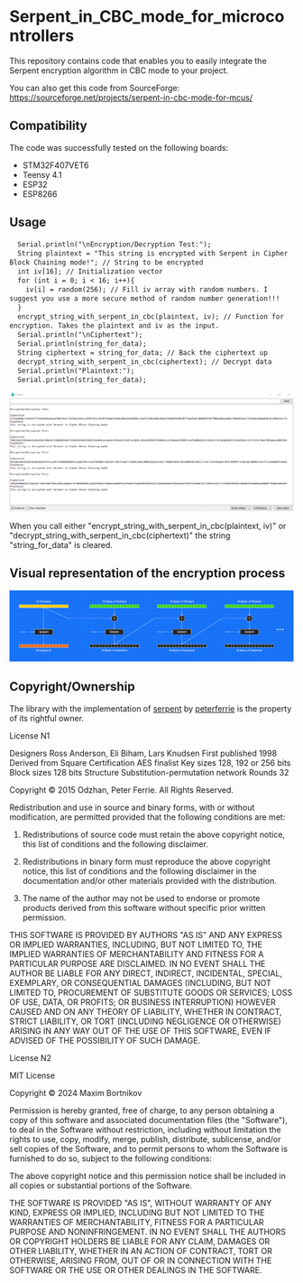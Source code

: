 # Serpent_in_CBC_mode_for_microcontrollers

This repository contains code that enables you to easily integrate the Serpent encryption algorithm in CBC mode to your project.

You can also get this code from SourceForge: https://sourceforge.net/projects/serpent-in-cbc-mode-for-mcus/


## Compatibility

The code was successfully tested on the following boards:
- STM32F407VET6
- Teensy 4.1
- ESP32
- ESP8266


## Usage


```
  Serial.println("\nEncryption/Decryption Test:");
  String plaintext = "This string is encrypted with Serpent in Cipher Block Chaining mode!"; // String to be encrypted
  int iv[16]; // Initialization vector
  for (int i = 0; i < 16; i++){
    iv[i] = random(256); // Fill iv array with random numbers. I suggest you use a more secure method of random number generation!!!
  }
  encrypt_string_with_serpent_in_cbc(plaintext, iv); // Function for encryption. Takes the plaintext and iv as the input.
  Serial.println("\nCiphertext");
  Serial.println(string_for_data);
  String ciphertext = string_for_data; // Back the ciphertext up
  decrypt_string_with_serpent_in_cbc(ciphertext); // Decrypt data
  Serial.println("Plaintext:");
  Serial.println(string_for_data);
```

![image text](https://github.com/Northstrix/Serpent_in_CBC_mode_for_microcontrollers/blob/master/Pictures/Encryption%20and%20Decryption%20test.png)

When you call either "encrypt_string_with_serpent_in_cbc(plaintext, iv)" or "decrypt_string_with_serpent_in_cbc(ciphertext)" the string "string_for_data" is cleared.

## Visual representation of the encryption process
![image text](https://github.com/Northstrix/Serpent_in_CBC_mode_for_microcontrollers/blob/master/Pictures/Serpent%20in%20CBC.png)

## Copyright/Ownership

The library with the implementation of [serpent](https://github.com/peterferrie/serpent) by [peterferrie](https://github.com/peterferrie) is the property of its rightful owner.

License N1

Designers         Ross Anderson, Eli Biham, Lars Knudsen
First published   1998
Derived from      Square
Certification     AES finalist
Key sizes         128, 192 or 256 bits
Block sizes       128 bits
Structure         Substitution-permutation network
Rounds            32


  Copyright © 2015 Odzhan, Peter Ferrie. All Rights Reserved.

  Redistribution and use in source and binary forms, with or without
  modification, are permitted provided that the following conditions are
  met:

  1. Redistributions of source code must retain the above copyright
  notice, this list of conditions and the following disclaimer.

  2. Redistributions in binary form must reproduce the above copyright
  notice, this list of conditions and the following disclaimer in the
  documentation and/or other materials provided with the distribution.

  3. The name of the author may not be used to endorse or promote products
  derived from this software without specific prior written permission.

  THIS SOFTWARE IS PROVIDED BY AUTHORS "AS IS" AND ANY EXPRESS OR
  IMPLIED WARRANTIES, INCLUDING, BUT NOT LIMITED TO, THE IMPLIED
  WARRANTIES OF MERCHANTABILITY AND FITNESS FOR A PARTICULAR PURPOSE ARE
  DISCLAIMED. IN NO EVENT SHALL THE AUTHOR BE LIABLE FOR ANY DIRECT,
  INDIRECT, INCIDENTAL, SPECIAL, EXEMPLARY, OR CONSEQUENTIAL DAMAGES
  (INCLUDING, BUT NOT LIMITED TO, PROCUREMENT OF SUBSTITUTE GOODS OR
  SERVICES; LOSS OF USE, DATA, OR PROFITS; OR BUSINESS INTERRUPTION)
  HOWEVER CAUSED AND ON ANY THEORY OF LIABILITY, WHETHER IN CONTRACT,
  STRICT LIABILITY, OR TORT (INCLUDING NEGLIGENCE OR OTHERWISE) ARISING IN
  ANY WAY OUT OF THE USE OF THIS SOFTWARE, EVEN IF ADVISED OF THE
  POSSIBILITY OF SUCH DAMAGE.

License N2

MIT License

Copyright © 2024 Maxim Bortnikov

Permission is hereby granted, free of charge, to any person obtaining a copy
of this software and associated documentation files (the "Software"), to deal
in the Software without restriction, including without limitation the rights
to use, copy, modify, merge, publish, distribute, sublicense, and/or sell
copies of the Software, and to permit persons to whom the Software is
furnished to do so, subject to the following conditions:

The above copyright notice and this permission notice shall be included in all
copies or substantial portions of the Software.

THE SOFTWARE IS PROVIDED "AS IS", WITHOUT WARRANTY OF ANY KIND, EXPRESS OR
IMPLIED, INCLUDING BUT NOT LIMITED TO THE WARRANTIES OF MERCHANTABILITY,
FITNESS FOR A PARTICULAR PURPOSE AND NONINFRINGEMENT. IN NO EVENT SHALL THE
AUTHORS OR COPYRIGHT HOLDERS BE LIABLE FOR ANY CLAIM, DAMAGES OR OTHER
LIABILITY, WHETHER IN AN ACTION OF CONTRACT, TORT OR OTHERWISE, ARISING FROM,
OUT OF OR IN CONNECTION WITH THE SOFTWARE OR THE USE OR OTHER DEALINGS IN THE
SOFTWARE.
